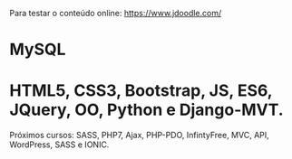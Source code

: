 Para testar o conteúdo online:
https://www.jdoodle.com/
# MySQL 
# HTML5, CSS3, Bootstrap, JS, ES6, JQuery,  OO, Python e Django-MVT.
Próximos cursos:
SASS, PHP7, Ajax, PHP-PDO, InfintyFree, MVC, API, WordPress, SASS e IONIC.
